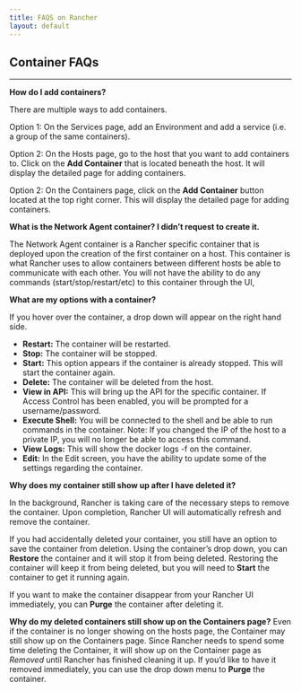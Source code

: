 ```yaml
---
title: FAQS on Rancher
layout: default
---
```


## Container FAQs
---

**How do I add containers?**

There are multiple ways to add containers.

Option 1: On the Services page, add an Environment and add a service (i.e. a group of the same containers). 

Option 2: On the Hosts page, go to the host that you want to add containers to. Click on the **Add Container** that is located beneath the host. It will display the detailed page for adding containers.

Option 2: On the Containers page, click on the **Add Container** button located at the top right corner. This will display the detailed page for adding containers. 

**What is the Network Agent container? I didn’t request to create it.**

The Network Agent container is a Rancher specific container that is deployed upon the creation of the first container on a host. This container is what Rancher uses to allow containers between different hosts be able to communicate with each other. You will not have the ability to do any commands (start/stop/restart/etc) to this container through the UI,

**What are my options with a container?**

If you hover over the container, a drop down will appear on the right hand side.

* **Restart:** The container will be restarted.
* **Stop:** The container will be stopped.
* **Start:** This option appears if the container is already stopped. This will start the container again.
* **Delete:** The container will be deleted from the host.
* **View in API:** This will bring up the API for the specific container. If Access Control has been enabled, you will be prompted for a username/password.
* **Execute Shell:** You will be connected to the shell and be able to run commands in the container. Note: If you changed the IP of the host to a private IP, you will no longer be able to access this command. 
* **View Logs:** This will show the docker logs -f on the container.
* **Edit:** In the Edit screen, you have the ability to update some of the settings regarding the container. 

**Why does my container still show up after I have deleted it?**

In the background, Rancher is taking care of the necessary steps to remove the container. Upon completion, Rancher UI will automatically refresh and remove the container. 

If you had accidentally deleted your container, you still have an option to save the container from deletion. Using the container’s drop down, you can **Restore** the container and it will stop it from being deleted. Restoring the container will keep it from being deleted, but you will need to **Start** the container to get it running again.

If you want to make the container disappear from your Rancher UI immediately, you can **Purge** the container after deleting it. 

**Why do my deleted containers still show up on the Containers page?**
Even if the container is no longer showing on the hosts page, the Container may still show up on the Containers page. Since Rancher needs to spend some time deleting the Container, it will show up on the Container page as _Removed_ until Rancher has finished cleaning it up. If you’d like to have it removed immediately, you can use the drop down menu to **Purge** the container.
